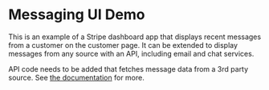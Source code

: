 # Messaging UI Demo

This is an example of a Stripe dashboard app that displays recent messages from a customer on the customer page. It can be extended to display messages from any source with an API, including email and chat services.

API code needs to be added that fetches message data from a 3rd party source. See [the documentation](https://stripe.com/docs/stripe-apps) for more.

